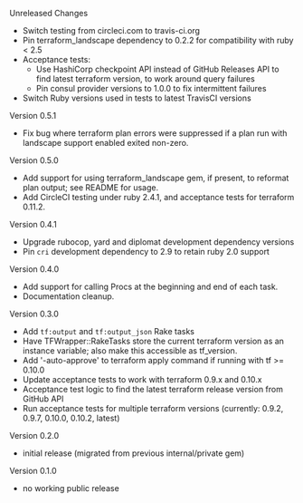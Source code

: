 Unreleased Changes

  - Switch testing from circleci.com to travis-ci.org
  - Pin terraform_landscape dependency to 0.2.2 for compatibility with ruby < 2.5
  - Acceptance tests:
    - Use HashiCorp checkpoint API instead of GitHub Releases API to find latest terraform version, to work around query failures
    - Pin consul provider versions to 1.0.0 to fix intermittent failures
  - Switch Ruby versions used in tests to latest TravisCI versions

Version 0.5.1

  - Fix bug where terraform plan errors were suppressed if a plan run with landscape support enabled exited non-zero.

Version 0.5.0

  - Add support for using terraform_landscape gem, if present, to reformat plan output; see README for usage.
  - Add CircleCI testing under ruby 2.4.1, and acceptance tests for terraform 0.11.2.

Version 0.4.1

  - Upgrade rubocop, yard and diplomat development dependency versions
  - Pin `cri` development dependency to 2.9 to retain ruby 2.0 support

Version 0.4.0

  - Add support for calling Procs at the beginning and end of each task.
  - Documentation cleanup.

Version 0.3.0

  - Add `tf:output` and `tf:output_json` Rake tasks
  - Have TFWrapper::RakeTasks store the current terraform version as an instance variable;
    also make this accessible as tf_version.
  - Add '-auto-approve' to terraform apply command if running with tf >= 0.10.0
  - Update acceptance tests to work with terraform 0.9.x and 0.10.x
  - Acceptance test logic to find the latest terraform release version from GitHub API
  - Run acceptance tests for multiple terraform versions (currently: 0.9.2, 0.9.7, 0.10.0, 0.10.2, latest)

Version 0.2.0

  - initial release (migrated from previous internal/private gem)

Version 0.1.0

  - no working public release
